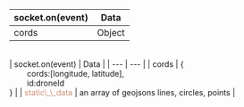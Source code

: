 | socket.on(event) | Data |
| --- | --- |
| cords | Object |
<br>
| socket.on(event) | Data |
| --- | --- |
| cords | {<br>        cords:[longitude, latitude],<br>        id:droneId     <br>} |
| <span style="color: #ce9178;">static\_\_data</span> | an array of geojsons lines, circles, points |
